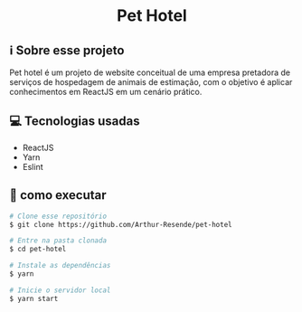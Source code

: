 <h1 align="center">Pet Hotel</h1>

## :information_source: Sobre esse projeto

Pet hotel é um projeto de website conceitual de uma empresa pretadora de serviços de hospedagem de animais de estimação, com o objetivo é aplicar conhecimentos em ReactJS em um cenário prático.

## :computer: Tecnologias usadas

- ReactJS
- Yarn
- Eslint

## :wrench: como executar

``` bash
# Clone esse repositório
$ git clone https://github.com/Arthur-Resende/pet-hotel

# Entre na pasta clonada
$ cd pet-hotel

# Instale as dependências
$ yarn

# Inicie o servidor local
$ yarn start
```
